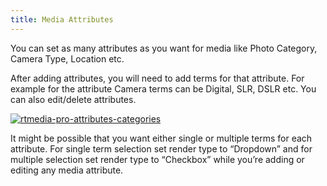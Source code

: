 ```yaml
---
title: Media Attributes
---
```


You can set as many attributes as you want for media like Photo Category, Camera Type, Location etc.

After adding attributes, you will need to add terms for that attribute. For example for the attribute Camera terms can be Digital, SLR, DSLR etc. You can also edit/delete attributes.

[![rtmedia-pro-attributes-categories](http://docs.rtcamp.com/wp-content/uploads/2014/08/rtmedia-pro-attributes-categories.png)](http://docs.rtcamp.com/wp-content/uploads/2014/08/rtmedia-pro-attributes-categories.png)

It might be possible that you want either single or multiple terms for each attribute. For single term selection set render type to “Dropdown” and for multiple selection set render type to “Checkbox” while you’re adding or editing any media attribute.
